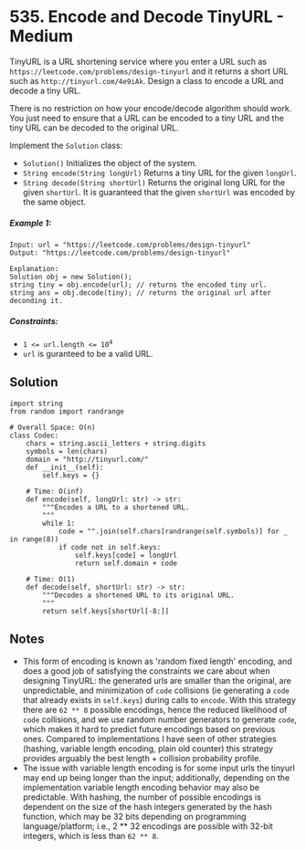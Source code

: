# 535. Encode and Decode TinyURL - Medium

TinyURL is a URL shortening service where you enter a URL such as `https://leetcode.com/problems/design-tinyurl` and it returns a short URL such as `http://tinyurl.com/4e9iAk`. Design a class to encode a URL and decode a tiny URL.

There is no restriction on how your encode/decode algorithm should work. You just need to ensure that a URL can be encoded to a tiny URL and the tiny URL can be decoded to the original URL.

Implement the `Solution` class:

- `Solution()` Initializes the object of the system.
- `String encode(String longUrl)` Returns a tiny URL for the given `longUrl`.
- `String decode(String shortUrl)` Returns the original long URL for the given `shortUrl`. It is guaranteed that the given `shortUrl` was encoded by the same object.


##### Example 1:

```
Input: url = "https://leetcode.com/problems/design-tinyurl"
Output: "https://leetcode.com/problems/design-tinyurl"

Explanation:
Solution obj = new Solution();
string tiny = obj.encode(url); // returns the encoded tiny url.
string ans = obj.decode(tiny); // returns the original url after deconding it.
```

##### Constraints:

- <code>1 <= url.length <= 10<sup>4</sup></code>
- `url` is guranteed to be a valid URL.

## Solution

```
import string
from random import randrange

# Overall Space: O(n)
class Codec:
    chars = string.ascii_letters + string.digits
    symbols = len(chars)
    domain = "http://tinyurl.com/"
    def __init__(self):
        self.keys = {}

    # Time: O(inf)
    def encode(self, longUrl: str) -> str:
        """Encodes a URL to a shortened URL.
        """
        while 1:
            code = "".join(self.chars[randrange(self.symbols)] for _ in range(8))
            if code not in self.keys:
                self.keys[code] = longUrl
                return self.domain + code

    # Time: O(1)
    def decode(self, shortUrl: str) -> str:
        """Decodes a shortened URL to its original URL.
        """
        return self.keys[shortUrl[-8:]]
```

## Notes
- This form of encoding is known as 'random fixed length' encoding, and does a good job of satisfying the constraints we care about when designing TinyURL: the generated urls are smaller than the original, are unpredictable, and minimization of `code` collisions (ie generating a `code` that already exists in `self.keys`) during calls to `encode`. With this strategy there are `62 ** 8` possible encodings, hence the reduced likelihood of `code` collisions, and we use random number generators to generate `code`, which makes it hard to predict future encodings based on previous ones. Compared to implementations I have seen of other strategies (hashing, variable length encoding, plain old counter) this strategy provides arguably the best length + collision probability profile.
- The issue with variable length encoding is for some input urls the tinyurl may end up being longer than the input; additionally, depending on the implementation variable length encoding behavior may also be predictable. With hashing, the number of possible encodings is dependent on the size of the hash integers generated by the hash function, which may be 32 bits depending on programming language/platform; i.e., 2 ** 32 encodings are possible with 32-bit integers, which is less than `62 ** 8`.